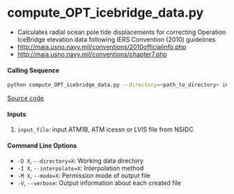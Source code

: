 compute_OPT_icebridge_data.py
=============================

 - Calculates radial ocean pole tide displacements for correcting Operation IceBridge elevation data following IERS Convention (2010) guidelines
 - http://maia.usno.navy.mil/conventions/2010officialinfo.php
 - http://maia.usno.navy.mil/conventions/chapter7.php

#### Calling Sequence
```bash
python compute_OPT_icebridge_data.py --directory=<path_to_directory> input_file
```
[Source code](https://github.com/tsutterley/pyTMD/blob/master/scripts/compute_OPT_icebridge_data.py)

#### Inputs
 1. `input_file`: input ATM1B, ATM icessn or LVIS file from NSIDC

#### Command Line Options
 - `-D X`, `--directory=X`: Working data directory
 - `-I X`, `--interpolate=X`: Interpolation method
 - `-M X`, `--mode=X`: Permission mode of output file
 - `-V`, `--verbose`: Output information about each created file
